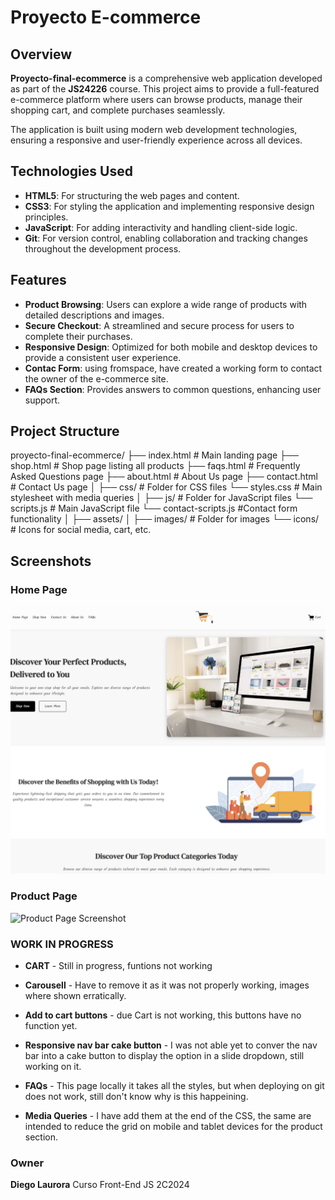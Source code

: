 # Proyecto E-commerce

## Overview

**Proyecto-final-ecommerce** is a comprehensive web application developed as part of the **JS24226** course. This project aims to provide a full-featured e-commerce platform where users can browse products, manage their shopping cart, and complete purchases seamlessly.

The application is built using modern web development technologies, ensuring a responsive and user-friendly experience across all devices.

## Technologies Used

- **HTML5**: For structuring the web pages and content.
- **CSS3**: For styling the application and implementing responsive design principles.
- **JavaScript**: For adding interactivity and handling client-side logic.
- **Git**: For version control, enabling collaboration and tracking changes throughout the development process.

## Features

- **Product Browsing**: Users can explore a wide range of products with detailed descriptions and images.
- **Secure Checkout**: A streamlined and secure process for users to complete their purchases.
- **Responsive Design**: Optimized for both mobile and desktop devices to provide a consistent user experience.
- **Contac Form**: using fromspace, have created a working form to contact the owner of the e-commerce site.
- **FAQs Section**: Provides answers to common questions, enhancing user support.

## Project Structure

proyecto-final-ecommerce/ 
├── index.html # Main landing page 
├── shop.html # Shop page listing all products 
├── faqs.html # Frequently Asked Questions page 
├── about.html # About Us page 
├── contact.html # Contact Us page 
│ ├── css/ # Folder for CSS files 
    └── styles.css # Main stylesheet with media queries
│ ├── js/ # Folder for JavaScript files 
    └── scripts.js # Main JavaScript file 
    └── contact-scripts.js #Contact form functionality 
│ ├── assets/ 
│ ├── images/ # Folder for images 
   └── icons/ # Icons for social media, cart, etc.

## Screenshots

### Home Page

![Home Page Screenshot](assets/images/screenhome.png)

### Product Page

![Product Page Screenshot](assets/images/screenshots/screenprod.png)


### WORK IN PROGRESS

- **CART** - Still in progress, funtions not working
- **Carousell** - Have to remove it as it was not properly working, images where shown erratically.
- **Add to cart buttons** - due Cart is not working, this buttons have no function yet.
- **Responsive nav bar cake button** - I was not able yet to conver the nav bar into a cake button to display the option in a slide dropdown, still working on it.
- **FAQs** - This page locally it takes all the styles, but when deploying on git does not work, still don't know why is this happeining.

- **Media Queries** -  I have add them at the end of the CSS, the same are intended to reduce the grid on mobile and tablet devices for the product section.

### Owner
**Diego Laurora**
Curso Front-End JS 2C2024